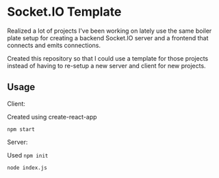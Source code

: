 # Socket.IO Template

Realized a lot of projects I've been working on lately use the same boiler plate setup for creating a backend Socket.IO server and a frontend that connects and emits connections.

Created this repository so that I could use a template for those projects instead of having to re-setup a new server and client for new projects.

## Usage

Client:

Created using create-react-app

`npm start`


Server:

Used `npm init`

`node index.js`
